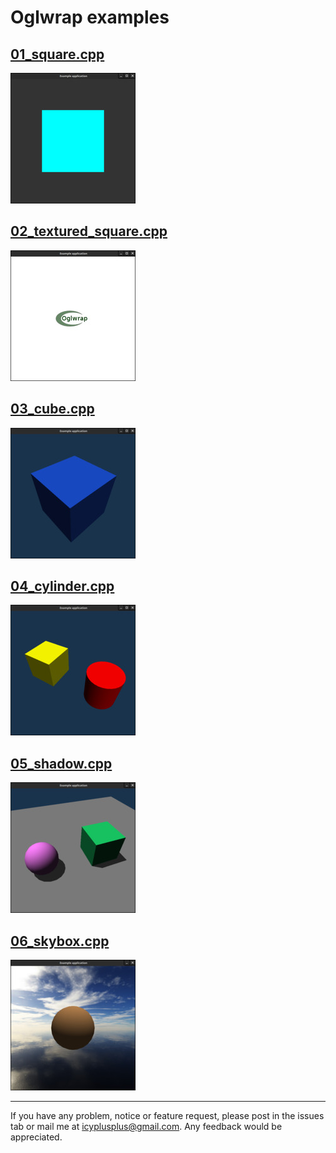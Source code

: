 Oglwrap examples
================

[01_square.cpp](src/cpp/01_square.cpp)
--------------------------------------

![01_square](screenshots/01_square.jpg)

[02_textured_square.cpp](src/cpp/02_textured_square.cpp)
--------------------------------------

![02_textured_square](screenshots/02_textured_square.jpg)

[03_cube.cpp](src/cpp/03_cube.cpp)
--------------------------------------

![03_cube](screenshots/03_cube.jpg)

[04_cylinder.cpp](src/cpp/04_cylinder.cpp)
--------------------------------------

![04_cylinder](screenshots/04_cylinder.jpg)

[05_shadow.cpp](src/cpp/05_shadow.cpp)
--------------------------------------

![05_shadow](screenshots/05_shadow.jpg)

[06_skybox.cpp](src/cpp/06_skybox.cpp)
--------------------------------------

![06_skybox](screenshots/06_skybox.jpg)

----------------------
If you have any problem, notice or feature request, please post in the issues tab or mail me at icyplusplus@gmail.com. Any feedback would be appreciated.
